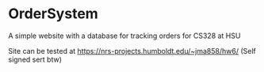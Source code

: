 # OrderSystem
A simple website with a database for tracking orders for CS328 at HSU

Site can be tested at https://nrs-projects.humboldt.edu/~jma858/hw6/
(Self signed sert btw)
